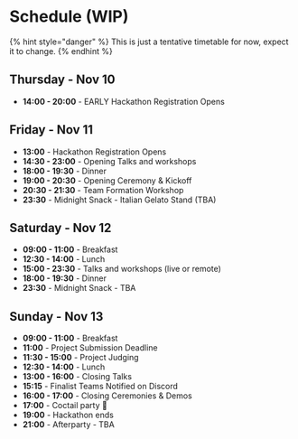 # Schedule (WIP)

{% hint style="danger" %}
This is just a tentative timetable for now, expect it to change.
{% endhint %}

## Thursday - Nov 10

* **14:00 - 20:00** - EARLY Hackathon Registration Opens

## Friday - Nov 11

* **13:00** - Hackathon Registration Opens
* **14:30 - 23:00** - Opening Talks and workshops
* **18:00 - 19:30** - Dinner
* **19:00 - 20:30** - Opening Ceremony & Kickoff
* **20:30 - 21:30** - Team Formation Workshop
* **23:30** - Midnight Snack - Italian Gelato Stand (TBA)

## Saturday - Nov 12

* **09:00 - 11:00** - Breakfast
* **12:30 - 14:00** - Lunch
* **15:00 - 23:30** - Talks and workshops (live or remote)
* **18:00 - 19:30** - Dinner
* **23:30** - Midnight Snack - TBA

## Sunday - Nov 13

* **09:00 - 11:00** - Breakfast
* **11:00** - Project Submission Deadline
* **11:30 - 15:00** - Project Judging
* **12:30 - 14:00** - Lunch
* **13:00 - 16:00** - Closing Talks
* **15:15** - Finalist Teams Notified on Discord
* **16:00 - 17:00** - Closing Ceremonies & Demos
* **17:00** - Coctail party 🎉
* **19:00** - Hackathon ends
* **21:00** - Afterparty - TBA
